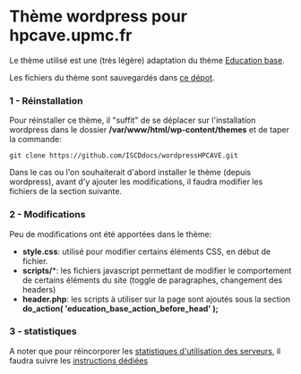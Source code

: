 # Thème wordpress pour hpcave.upmc.fr
Le thème utilisé est une (très légère) adaptation du thème [Education base](https://fr.wordpress.org/themes/education-base/).

Les fichiers du thème sont sauvegardés dans [ce dépot](https://github.com/ISCDdocs/wordpressHPCAVE).

### 1 - Réinstallation
Pour réinstaller ce thème, il "suffit" de se déplacer sur l'installation wordpress dans le dossier **/var/www/html/wp-content/themes** et de taper la commande:
```
git clone https://github.com/ISCDdocs/wordpressHPCAVE.git
```
Dans le cas ou l'on souhaiterait d'abord installer le thème (depuis wordpress), avant d'y ajouter les modifications, il faudra modifier les fichiers de la section suivante.


### 2 - Modifications
Peu de modifications ont été apportées dans le thème:
* **style.css**: utilisé pour modifier certains éléments CSS, en début de fichier.
* **scripts/***: les fichiers javascript permettant de modifier le comportement de certains éléments du site (toggle de paragraphes, changement des headers)
* **header.php**: les scripts à utiliser sur la page sont ajoutés sous la section __do_action( 'education_base_action_before_head' );__

### 3 - statistiques
A noter que pour réincorporer les [statistiques d'utilisation des serveurs](http://hpcave.upmc.fr/index.php/resources/status/), il faudra suivre les [instructions dédiées](statistics.md)
